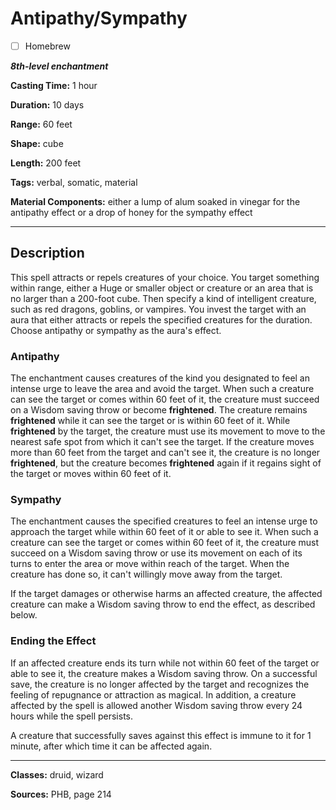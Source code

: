 # Antipathy/Sympathy

- [ ] Homebrew

***8th-level enchantment***

**Casting Time:** 1 hour

**Duration:** 10 days

**Range:** 60 feet

**Shape:** cube

**Length:** 200 feet

**Tags:** verbal, somatic, material

**Material Components:** either a lump of alum soaked in vinegar for the antipathy effect or a drop of honey for the sympathy effect

---

## Description
This spell attracts or repels creatures of your choice. You target something within range, either a Huge or smaller object or creature or an area that is no larger than a 200-foot cube. Then specify a kind of intelligent creature, such as red dragons, goblins, or vampires. You invest the target with an aura that either attracts or repels the specified creatures for the duration. Choose antipathy or sympathy as the aura's effect.

### Antipathy
The enchantment causes creatures of the kind you designated to feel an intense urge to leave the area and avoid the target. When such a creature can see the target or comes within 60 feet of it, the creature must succeed on a Wisdom saving throw or become **frightened**. The creature remains **frightened** while it can see the target or is within 60 feet of it. While **frightened** by the target, the creature must use its movement to move to the nearest safe spot from which it can't see the target. If the creature moves more than 60 feet from the target and can't see it, the creature is no longer **frightened**, but the creature becomes **frightened** again if it regains sight of the target or moves within 60 feet of it.

### Sympathy
The enchantment causes the specified creatures to feel an intense urge to approach the target while within 60 feet of it or able to see it. When such a creature can see the target or comes within 60 feet of it, the creature must succeed on a Wisdom saving throw or use its movement on each of its turns to enter the area or move within reach of the target. When the creature has done so, it can't willingly move away from the target.

If the target damages or otherwise harms an affected creature, the affected creature can make a Wisdom saving throw to end the effect, as described below.

### Ending the Effect
If an affected creature ends its turn while not within 60 feet of the target or able to see it, the creature makes a Wisdom saving throw. On a successful save, the creature is no longer affected by the target and recognizes the feeling of repugnance or attraction as magical. In addition, a creature affected by the spell is allowed another Wisdom saving throw every 24 hours while the spell persists.

A creature that successfully saves against this effect is immune to it for 1 minute, after which time it can be affected again.

---

**Classes:** druid, wizard

**Sources:** PHB, page 214
